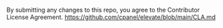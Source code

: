 By submitting any changes to this repo, you agree to the Contributor License Agreement.
https://github.com/cpanel/elevate/blob/main/CLA.md
